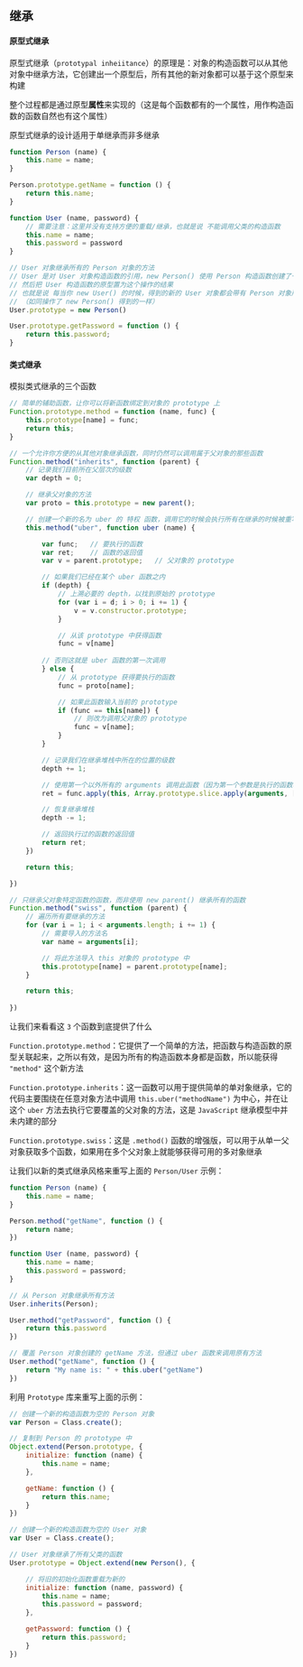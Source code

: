 ## 继承

#### 原型式继承

原型式继承（`prototypal inheiitance`）的原理是：对象的构造函数可以从其他对象中继承方法，它创建出一个原型后，所有其他的新对象都可以基于这个原型来构建

整个过程都是通过原型**属性**来实现的（这是每个函数都有的一个属性，用作构造函数的函数自然也有这个属性）

原型式继承的设计适用于单继承而非多继承

```js
function Person (name) {
    this.name = name;
}

Person.prototype.getName = function () {
    return this.name;
}

function User (name, password) {
    // 需要注意：这里并没有支持方便的重载/继承，也就是说 不能调用父类的构造函数
    this.name = name;
    this.password = password
}

// User 对象继承所有的 Person 对象的方法
// User 是对 User 对象构造函数的引用，new Person() 使用 Person 构造函数创建了一个新的 Person 对象的方法
// 然后把 User 构造函数的原型置为这个操作的结果
// 也就是说 每当你 new User() 的时候，得到的新的 User 对象都会带有 Person 对象所有的方法
// （如同操作了 new Person() 得到的一样）
User.prototype = new Person()

User.prototype.getPassword = function () {
    return this.password;
}
```


#### 类式继承

模拟类式继承的三个函数

```js
// 简单的辅助函数，让你可以将新函数绑定到对象的 prototype 上
Function.prototype.method = function (name, func) {
    this.prototype[name] = func;
    return this;
}

// 一个允许你方便的从其他对象继承函数，同时仍然可以调用属于父对象的那些函数
Function.method("inherits", function (parent) {
    // 记录我们目前所在父层次的级数
    var depth = 0;

    // 继承父对象的方法
    var proto = this.prototype = new parent();

    // 创建一个新的名为 uber 的 特权 函数，调用它的时候会执行所有在继承的时候被重写的函数
    this.method("uber", function uber (name) {

        var func;   // 要执行的函数
        var ret;    // 函数的返回值
        var v = parent.prototype;   // 父对象的 prototype

        // 如果我们已经在某个 uber 函数之内
        if (depth) {
            // 上溯必要的 depth，以找到原始的 prototype
            for (var i = d; i > 0; i += 1) {
                v = v.constructor.prototype;
            }

            // 从该 prototype 中获得函数
            func = v[name]
        
        // 否则这就是 uber 函数的第一次调用
        } else {
            // 从 prototype 获得要执行的函数
            func = proto[name];

            // 如果此函数输入当前的 prototype
            if (func == this[name]) {
                // 则改为调用父对象的 prototype
                func = v[name];
            }
        }

        // 记录我们在继承堆栈中所在的位置的级数
        depth += 1;

        // 使用第一个以外所有的 arguments 调用此函数（因为第一个参数是执行的函数名）
        ret = func.apply(this, Array.prototype.slice.apply(arguments, [1]));

        // 恢复继承堆栈
        depth -= 1;

        // 返回执行过的函数的返回值
        return ret;
    })

    return this;

})

// 只继承父对象特定函数的函数，而非使用 new parent() 继承所有的函数
Function.method("swiss", function (parent) {
    // 遍历所有要继承的方法
    for (var i = 1; i < arguments.length; i += 1) {
        // 需要导入的方法名
        var name = arguments[i];

        // 将此方法导入 this 对象的 prototype 中
        this.prototype[name] = parent.prototype[name];
    }

    return this;
    
})
```

让我们来看看这 `3` 个函数到底提供了什么

```Function.prototype.method```：它提供了一个简单的方法，把函数与构造函数的原型关联起来，之所以有效，是因为所有的构造函数本身都是函数，所以能获得 ```"method"``` 这个新方法

```Function.prototype.inherits```：这一函数可以用于提供简单的单对象继承，它的代码主要围绕在任意对象方法中调用 ```this.uber("methodName")``` 为中心，并在让这个 ```uber``` 方法去执行它要覆盖的父对象的方法，这是 `JavaScript` 继承模型中并未内建的部分

```Function.prototype.swiss```：这是 ```.method()``` 函数的增强版，可以用于从单一父对象获取多个函数，如果用在多个父对象上就能够获得可用的多对象继承

让我们以新的类式继承风格来重写上面的 `Person/User` 示例：

```js
function Person (name) {
    this.name = name;
}

Person.method("getName", function () {
    return name;
})

function User (name, password) {
    this.name = name;
    this.password = password;
}

// 从 Person 对象继承所有方法
User.inherits(Person);

User.method("getPassword", function () {
    return this.password
})

// 覆盖 Person 对象创建的 getName 方法，但通过 uber 函数来调用原有方法
User.method("getName", function () {
    return "My name is: " + this.uber("getName") 
})
```

利用 `Prototype` 库来重写上面的示例：

```js
// 创建一个新的构造函数为空的 Person 对象
var Person = Class.create();

// 复制到 Person 的 prototype 中
Object.extend(Person.prototype, {
    initialize: function (name) {
        this.name = name;
    },

    getName: function () {
        return this.name;
    }
})

// 创建一个新的构造函数为空的 User 对象
var User = Class.create();

// User 对象继承了所有父类的函数
User.prototype = Object.extend(new Person(), {

    // 将旧的初始化函数重载为新的
    initialize: function (name, password) {
        this.name = name;
        this.password = password;
    },

    getPassword: function () {
        return this.password;
    }
})
```